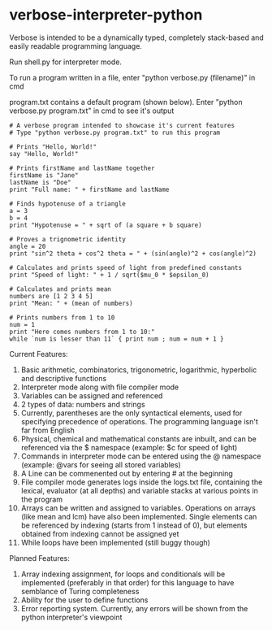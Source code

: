 # verbose-interpreter-python
 
 Verbose is intended to be a dynamically typed, completely stack-based and easily readable programming language.
 
 Run shell.py for interpreter mode.
 
 To run a program written in a file, enter "python verbose.py (filename)" in cmd
 
 program.txt contains a default program (shown below). Enter "python verbose.py program.txt" in cmd to see it's output
 
 ```
# A verbose program intended to showcase it's current features
# Type "python verbose.py program.txt" to run this program

# Prints "Hello, World!"
say "Hello, World!"

# Prints firstName and lastName together
firstName is "Jane"
lastName is "Doe"
print "Full name: " + firstName and lastName

# Finds hypotenuse of a triangle
a = 3
b = 4
print "Hypotenuse = " + sqrt of (a square + b square)

# Proves a trignometric identity
angle = 20
print "sin^2 theta + cos^2 theta = " + (sin(angle)^2 + cos(angle)^2)

# Calculates and prints speed of light from predefined constants
print "Speed of light: " + 1 / sqrt($mu_0 * $epsilon_0)

# Calculates and prints mean
numbers are [1 2 3 4 5]
print "Mean: " + (mean of numbers)

# Prints numbers from 1 to 10
num = 1
print "Here comes numbers from 1 to 10:"
while `num is lesser than 11` { print num ; num = num + 1 }

 ```

 Current Features:
 1) Basic arithmetic, combinatorics, trigonometric, logarithmic, hyperbolic and descriptive functions
 2) Interpreter mode along with file compiler mode
 3) Variables can be assigned and referenced
 4) 2 types of data: numbers and strings
 5) Currently, parentheses are the only syntactical elements, used for specifying precedence of operations. The programming language isn't far from English
 6) Physical, chemical and mathematical constants are inbuilt, and can be referenced via the $ namespace (example: $c for speed of light)
 7) Commands in interpreter mode can be entered using the @ namespace (example: @vars for seeing all stored variables)
 8) A Line can be commenented out by entering # at the beginning
 9) File compiler mode generates logs inside the logs.txt file, containing the lexical, evaluator (at all depths) and variable stacks at various points in the program
 10) Arrays can be written and assigned to variables. Operations on arrays (like mean and lcm) have also been implemented. Single elements can be referenced by indexing (starts from 1 instead of 0), but elements obtained from indexing cannot be assigned yet
 11) While loops have been implemented (still buggy though)
 
 Planned Features:
 1) Array indexing assignment, for loops and conditionals will be implemented (preferably in that order) for this language to have semblance of Turing completeness
 2) Ability for the user to define functions
 3) Error reporting system. Currently, any errors will be shown from the python interpreter's viewpoint
